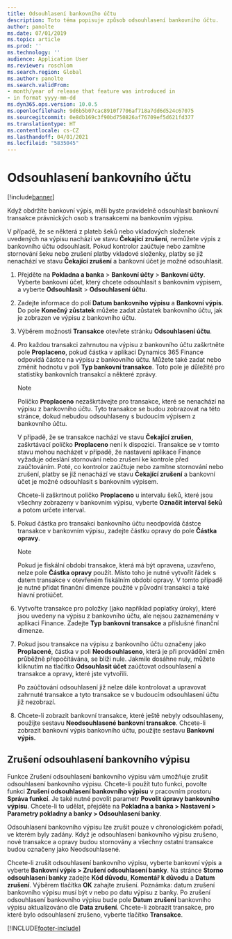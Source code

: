 ```yaml
---
title: Odsouhlasení bankovního účtu
description: Toto téma popisuje způsob odsouhlasení bankovního účtu.
author: panolte
ms.date: 07/01/2019
ms.topic: article
ms.prod: ''
ms.technology: ''
audience: Application User
ms.reviewer: roschlom
ms.search.region: Global
ms.author: panolte
ms.search.validFrom:
- month/year of release that feature was introduced in
- in format yyyy-mm-dd
ms.dyn365.ops.version: 10.0.5
ms.openlocfilehash: 9d6b5b07cac8910f7706af718a7dd6d524c67075
ms.sourcegitcommit: 0e8db169c3f90bd750826af76709ef5d621fd377
ms.translationtype: HT
ms.contentlocale: cs-CZ
ms.lasthandoff: 04/01/2021
ms.locfileid: "5835045"
---
```

# <a name="reconcile-a-bank-account"></a>Odsouhlasení bankovního účtu

[!include[banner](../includes/banner.md)]

Když obdržíte bankovní výpis, měli byste pravidelně odsouhlasit bankovní transakce právnických osob s transakcemi na bankovním výpisu.

V případě, že se některá z plateb šeků nebo vkladových složenek uvedených na výpisu nachází ve stavu **Čekající zrušení**, nemůžete výpis z bankovního účtu odsouhlasit. Pokud kontrolor zaúčtuje nebo zamítne stornování šeku nebo zrušení platby vkladové složenky, platby se již nenachází ve stavu **Čekající zrušení** a bankovní účet je možné odsouhlasit.

1.  Přejděte na **Pokladna a banka** \> **Bankovní účty** \> **Bankovní účty**. Vyberte bankovní účet, který chcete odsouhlasit s bankovním výpisem, a vyberte **Odsouhlasit** > **Odsouhlasení účtu**.

2.  Zadejte informace do polí **Datum bankovního výpisu** a **Bankovní výpis**. Do pole **Konečný zůstatek** můžete zadat zůstatek bankovního účtu, jak je zobrazen ve výpisu z bankovního účtu.

3.  Výběrem možnosti **Transakce** otevřete stránku **Odsouhlasení účtu**.

4.  Pro každou transakci zahrnutou na výpisu z bankovního účtu zaškrtněte pole **Proplaceno**, pokud částka v aplikaci Dynamics 365 Finance odpovídá částce na výpisu z bankovního účtu. Můžete také zadat nebo změnit hodnotu v poli **Typ bankovní transakce**. Toto pole je důležité pro statistiky bankovních transakcí a některé zprávy.
    

    > [!NOTE]
    > <P>Políčko <STRONG>Proplaceno</STRONG> nezaškrtávejte pro transakce, které se nenachází na výpisu z bankovního účtu. Tyto transakce se budou zobrazovat na této stránce, dokud nebudou odsouhlaseny s budoucím výpisem z bankovního účtu.</P>
    > <P>V případě, že se transakce nachází ve stavu <STRONG>Čekající zrušen</STRONG>, zaškrtávací políčko <STRONG>Proplaceno</STRONG> není k dispozici. Transakce se v tomto stavu mohou nacházet v případě, že nastavení aplikace Finance vyžaduje odeslání stornování nebo zrušení ke kontrole před zaúčtováním. Poté, co kontrolor zaúčtuje nebo zamítne stornování nebo zrušení, platby se již nenachází ve stavu <STRONG>Čekající zrušení</STRONG> a bankovní účet je možné odsouhlasit s bankovním výpisem.</P>

    
    Chcete-li zaškrtnout políčko **Proplaceno** u intervalu šeků, které jsou všechny zobrazeny v bankovním výpisu, vyberte **Označit interval šeků** a potom určete interval.

5.  Pokud částka pro transakci bankovního účtu neodpovídá částce transakce v bankovním výpisu, zadejte částku opravy do pole **Částka opravy**.
    

    > [!NOTE]
    > <P>Pokud je fiskální období transakce, která má být opravena, uzavřeno, nelze pole <STRONG>Částka opravy</STRONG> použít. Místo toho je nutné vytvořit řádek s datem transakce v otevřeném fiskálním období opravy. V tomto případě je nutné přidat finanční dimenze použité v původní transakci a také hlavní protiúčet.</P>



6.  Vytvořte transakce pro položky (jako například poplatky úroky), které jsou uvedeny na výpisu z bankovního účtu, ale nejsou zaznamenány v aplikaci Finance. Zadejte **Typ bankovní transakce** a příslušné finanční dimenze.

7.  Pokud jsou transakce na výpisu z bankovního účtu označeny jako **Proplacené**, částka v poli **Neodsouhlaseno**, která je při provádění změn průběžně přepočítávána, se blíží nule. Jakmile dosáhne nuly, můžete kliknutím na tlačítko **Odsouhlasit účet** zaúčtovat odsouhlasení a transakce a opravy, které jste vytvořili.
    
    Po zaúčtování odsouhlasení již nelze dále kontrolovat a upravovat zahrnuté transakce a tyto transakce se v budoucím odsouhlasení účtu již nezobrazí.

8.  Chcete-li zobrazit bankovní transakce, které ještě nebyly odsouhlaseny, použijte sestavu **Neodsouhlasené bankovní transakce**. Chcete-li zobrazit bankovní výpis bankovního účtu, použijte sestavu **Bankovní výpis.**

## <a name="cancel-bank-statement-reconciliation"></a>Zrušení odsouhlasení bankovního výpisu 

Funkce Zrušení odsouhlasení bankovního výpisu vám umožňuje zrušit odsouhlasení bankovního výpisu. Chcete-li použít tuto funkci, povolte funkci **Zrušení odsouhlasení bankovního výpisu** v pracovním prostoru **Správa funkcí**. Je také nutné povolit parametr **Povolit úpravy bankovního výpisu**. Chcete-li to udělat, přejděte na **Pokladna a banka > Nastavení > Parametry pokladny a banky > Odsouhlasení banky**.
 
Odsouhlasení bankovního výpisu lze zrušit pouze v chronologickém pořadí, ve kterém byly zadány. Když je odsouhlasení bankovního výpisu zrušeno, nové transakce a opravy budou stornovány a všechny ostatní transakce budou označeny jako Neodsouhlasené.
 
Chcete-li zrušit odsouhlasení bankovního výpisu, vyberte bankovní výpis a vyberte **Bankovní výpis > Zrušení odsouhlasení banky**. Na stránce **Storno odsouhlasení banky** zadejte **Kód důvodu**, **Komentář k důvodu** a **Datum zrušení**. Výběrem tlačítka **OK** zahajte zrušení. Poznámka: datum zrušení bankovního výpisu musí být v nebo po datu výpisu z banky. Po zrušení odsouhlasení bankovního výpisu bude pole **Datum zrušení** bankovního výpisu aktualizováno dle **Data zrušení**. Chcete-li zobrazit transakce, pro které bylo odsouhlasení zrušeno, vyberte tlačítko **Transakce**.


[!INCLUDE[footer-include](../../includes/footer-banner.md)]